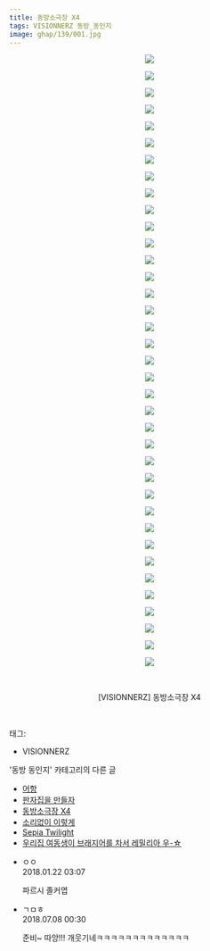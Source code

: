 ```yaml
---
title: 동방소극장 X4
tags: VISIONNERZ 동방_동인지
image: ghap/139/001.jpg
---
```

<div class="article">
<p style="text-align: center; clear: none; float: none;"><img src="{{ site.nasurl }}/ghap/139/001.jpg"/></p>
<p style="text-align: center; clear: none; float: none;"><img src="{{ site.nasurl }}/ghap/139/002.jpg"/></p>
<p style="text-align: center; clear: none; float: none;"><img src="{{ site.nasurl }}/ghap/139/003.jpg"/></p>
<p style="text-align: center; clear: none; float: none;"><img src="{{ site.nasurl }}/ghap/139/004.jpg"/></p>
<p style="text-align: center; clear: none; float: none;"><img src="{{ site.nasurl }}/ghap/139/005.jpg"/></p>
<p style="text-align: center; clear: none; float: none;"><img src="{{ site.nasurl }}/ghap/139/006.jpg"/></p>
<p style="text-align: center; clear: none; float: none;"><img src="{{ site.nasurl }}/ghap/139/007.jpg"/></p>
<p style="text-align: center; clear: none; float: none;"><img src="{{ site.nasurl }}/ghap/139/008.jpg"/></p>
<p style="text-align: center; clear: none; float: none;"><img src="{{ site.nasurl }}/ghap/139/009.jpg"/></p>
<p style="text-align: center; clear: none; float: none;"><img src="{{ site.nasurl }}/ghap/139/010.jpg"/></p>
<p style="text-align: center; clear: none; float: none;"><img src="{{ site.nasurl }}/ghap/139/011.jpg"/></p>
<p style="text-align: center; clear: none; float: none;"><img src="{{ site.nasurl }}/ghap/139/012.jpg"/></p>
<p style="text-align: center; clear: none; float: none;"><img src="{{ site.nasurl }}/ghap/139/013.jpg"/></p>
<p style="text-align: center; clear: none; float: none;"><img src="{{ site.nasurl }}/ghap/139/014.jpg"/></p>
<p style="text-align: center; clear: none; float: none;"><img src="{{ site.nasurl }}/ghap/139/015.jpg"/></p>
<p style="text-align: center; clear: none; float: none;"><img src="{{ site.nasurl }}/ghap/139/016.jpg"/></p>
<p style="text-align: center; clear: none; float: none;"><img src="{{ site.nasurl }}/ghap/139/017.jpg"/></p>
<p style="text-align: center; clear: none; float: none;"><img src="{{ site.nasurl }}/ghap/139/018.jpg"/></p>
<p style="text-align: center; clear: none; float: none;"><img src="{{ site.nasurl }}/ghap/139/019.jpg"/></p>
<p style="text-align: center; clear: none; float: none;"><img src="{{ site.nasurl }}/ghap/139/020.jpg"/></p>
<p style="text-align: center; clear: none; float: none;"><img src="{{ site.nasurl }}/ghap/139/021.jpg"/></p>
<p style="text-align: center; clear: none; float: none;"><img src="{{ site.nasurl }}/ghap/139/022.jpg"/></p>
<p style="text-align: center; clear: none; float: none;"><img src="{{ site.nasurl }}/ghap/139/023.jpg"/></p>
<p style="text-align: center; clear: none; float: none;"><img src="{{ site.nasurl }}/ghap/139/024.jpg"/></p>
<p style="text-align: center; clear: none; float: none;"><img src="{{ site.nasurl }}/ghap/139/025.jpg"/></p>
<p style="text-align: center; clear: none; float: none;"><img src="{{ site.nasurl }}/ghap/139/026.jpg"/></p>
<p style="text-align: center; clear: none; float: none;"><img src="{{ site.nasurl }}/ghap/139/027.jpg"/></p>
<p style="text-align: center; clear: none; float: none;"><img src="{{ site.nasurl }}/ghap/139/028.jpg"/></p>
<p style="text-align: center; clear: none; float: none;"><img src="{{ site.nasurl }}/ghap/139/029.jpg"/></p>
<p style="text-align: center; clear: none; float: none;"><img src="{{ site.nasurl }}/ghap/139/030.jpg"/></p>
<p style="text-align: center; clear: none; float: none;"><img src="{{ site.nasurl }}/ghap/139/031.jpg"/></p>
<p style="text-align: center; clear: none; float: none;"><img src="{{ site.nasurl }}/ghap/139/032.jpg"/></p>
<p style="text-align: center; clear: none; float: none;"><img src="{{ site.nasurl }}/ghap/139/033.jpg"/></p>
<p style="text-align: center; clear: none; float: none;"><img src="{{ site.nasurl }}/ghap/139/034.jpg"/></p>
<p style="text-align: center; clear: none; float: none;"><img src="{{ site.nasurl }}/ghap/139/035.jpg"/></p>
<p style="text-align: center; clear: none; float: none;"><img src="{{ site.nasurl }}/ghap/139/036.jpg"/></p>
<p style="text-align: center; clear: none; float: none;"><img src="{{ site.nasurl }}/ghap/139/037.jpg"/></p>
<p style="text-align: center; clear: none; float: none;"><br/></p>
<p style="text-align: center; clear: none; float: none;">[VISIONNERZ] 동방소극장 X4</p>
<p><br/></p>
</div><div class="tagTrail">
<p>태그: </p>
<ul>
<li>VISIONNERZ</li>
</ul>
</div><div class="another">
<p>'동방 동인지' 카테고리의 다른 글</p>
<ul>
<li><a href="/2016-06-18-ghap_142">어항</a></li>
<li><a href="/2016-06-18-ghap_141">판자집을 만들자</a></li>
<li><a href="/2016-06-18-ghap_139">동방소극장 X4</a></li>
<li><a href="/2016-06-18-ghap_138">소리없이 이렇게</a></li>
<li><a href="/2016-06-18-ghap_137">Sepia Twilight</a></li>
<li><a href="/2016-06-18-ghap_136">우리집 여동생이 브래지어를 차서 레밀리아 우-☆</a></li>
</ul>
</div><div class="cb_module cb_fluid">
<div class="cb_wrt cb_profile">
<div class="comment">
<ul>
<li class="cb_thumb_off" id="comment15179657">
<div class="cb_comment_area">
<div class="cb_info_area">
<div class="cb_section">
<span class="cb_nick_name">ㅇㅇ</span>
</div>
<div class="cb_section">
<span class="cb_date">2018.01.22 03:07 </span>
</div>
</div>
<div class="cb_dsc_comment">
<p class="cb_dsc">
											파르시 졸커엽
										</p>
</div>
</div></li>
<li class="cb_thumb_off" id="comment15282091">
<div class="cb_comment_area">
<div class="cb_info_area">
<div class="cb_section">
<span class="cb_nick_name">ㄱㅁㅎ</span>
</div>
<div class="cb_section">
<span class="cb_date">2018.07.08 00:30 </span>
</div>
</div>
<div class="cb_dsc_comment">
<p class="cb_dsc">
											준비~ 따앙!!! 개웃기네ㅋㅋㅋㅋㅋㅋㅋㅋㅋㅋㅋㅋㅋ
										</p>
</div>
</div></li>
</ul>
</div>
</div><!-- commentList close -->
</div>